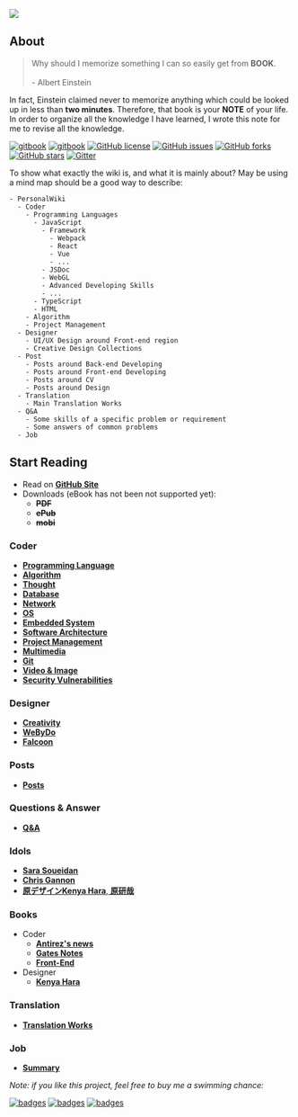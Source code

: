 <a href="https://aleen42.github.io/PersonalWiki/" target="_blank"><img src="./cover_read.png"></a>

## About

> Why should I memorize something I can so easily get from **BOOK**. <br/><br/> - Albert Einstein

In fact, Einstein claimed never to memorize anything which could be looked up in less than **two minutes**. Therefore, that book is your **NOTE** of your life. In order to organize all the knowledge I have learned, I wrote this note for me to revise all the knowledge.

[![gitbook](https://badges.aleen42.com/src/gitbook_1.svg)](https://aleen42.github.io/PersonalWiki/) [![gitbook](https://badges.aleen42.com/src/gitbook_2.svg)](https://aleen42.github.io/PersonalWiki/) [![GitHub license](https://img.shields.io/badge/license-MIT-blue.svg)](https://aleen42.github.io/PersonalWiki/MIT.html) [![GitHub issues](https://img.shields.io/github/issues/aleen42/PersonalWiki.svg)](https://github.com/aleen42/PersonalWiki/issues) [![GitHub forks](https://img.shields.io/github/forks/aleen42/PersonalWiki.svg)](https://github.com/aleen42/PersonalWiki/network) [![GitHub stars](https://img.shields.io/github/stars/aleen42/PersonalWiki.svg)](https://github.com/aleen42/PersonalWiki/stargazers) [![Gitter](https://badges.gitter.im/aleen42/PersonalWiki.svg)](https://gitter.im/aleen42/PersonalWiki?utm_source=badge&utm_medium=badge&utm_campaign=pr-badge)

To show what exactly the wiki is, and what it is mainly about? May be using a mind map should be a good way to describe:

```mind:color,height=300,title=The mind map of PersonalWiki
- PersonalWiki
  - Coder
    - Programming Languages
      - JavaScript
        - Framework
          - Webpack
          - React
          - Vue
          - ...
        - JSDoc
        - WebGL
        - Advanced Developing Skills
        - ...
      - TypeScript
      - HTML
    - Algorithm
    - Project Management
  - Designer
    - UI/UX Design around Front-end region
    - Creative Design Collections
  - Post
    - Posts around Back-end Developing
    - Posts around Front-end Developing
    - Posts around CV
    - Posts around Design
  - Translation
    - Main Translation Works
  - Q&A
    - Some skills of a specific problem or requirement
    - Some answers of common problems
  - Job
```

## Start Reading

- Read on [**GitHub Site**](https://github.com/aleen42/personalwiki)
- Downloads (eBook has not been not supported yet):
    - ~~**PDF**~~
    - ~~**ePub**~~
    - ~~**mobi**~~

### Coder

* [**Programming Language**](./Programming/ProgrammingMenu.md)
* [**Algorithm**](./Algorithmn/AlgorithmnMenu.md)
* [**Thought**](./Thought/ThoughtMenu.md)
* [**Database**](./Database/Database.md)
* [**Network**](./Network/Network.md)
* [**OS**](./OS/OS.md)
* [**Embedded System**](./Embedded_System/Embedded_System.md)
* [**Software Architecture**](architecture/architecture.md)
* [**Project Management**](./projectManagement/projectManagement.md)
* [**Multimedia**](./Multimedia/Multimedia.md)
* [**Git**](./git/git.md)
* [**Video & Image**](./vi/vi.md)
* [**Security Vulnerabilities**](./security_vulnerabilities/security_vulnerabilities.md)

### Designer

* [**Creativity**](./Creativity/Creativity.md)
* [**WeByDo**](http://www.webydo.com/)
* [**Falcoon**](./falcoon/falcoon.md)

### Posts

* [**Posts**](./post/post.md)

### Questions & Answer

* [**Q&A**](./qa/qa.md)

### Idols
* [**Sara Soueidan**](http://sarasoueidan.com/)
* [**Chris Gannon**](http://blog.gannon.tv/)
* [**原デザインKenya Hara**, **原研哉**](http://www.ndc.co.jp/hara/en/)

### Books
- Coder
    - [**Antirez's news**](./antirez/antirez.md)
    - [**Gates Notes**](http://www.gatesnotes.com/books)
 	- [**Front-End**](./frontend/frontend.md)
- Designer
    - [**Kenya Hara**](./kenyahara/kenyahara.md)

### Translation

- [**Translation Works**](./translation/translation.md)

### Job

- [**Summary**](./summary/summary.md)

*Note: if you like this project, feel free to buy me a swimming chance:*

[![badges](https://badges.aleen42.com/src/paypal.svg)](http://paypal.me/aleen42) [![badges](https://badges.aleen42.com/src/patreon.svg)](https://www.patreon.com/aleen42) [![badges](https://badges.aleen42.com/src/buymeacoffee.svg)](https://www.buymeacoffee.com/aleen42)



